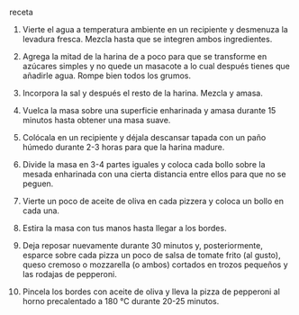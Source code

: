 receta
1. Vierte el agua a temperatura ambiente en un recipiente y desmenuza la levadura fresca. Mezcla hasta que se integren ambos ingredientes.

2. Agrega la mitad de la harina de a poco para que se transforme en azúcares simples y no quede un masacote a lo cual después tienes que añadirle agua. Rompe bien todos los grumos.

3. Incorpora la sal y después el resto de la harina. Mezcla y amasa.

4. Vuelca la masa sobre una superficie enharinada y amasa durante 15 minutos hasta obtener una masa suave.

5. Colócala en un recipiente y déjala descansar tapada con un paño húmedo durante 2-3 horas para que la harina madure.

6. Divide la masa en 3-4 partes iguales y coloca cada bollo sobre la mesada enharinada con una cierta distancia entre ellos para que no se peguen.

7. Vierte un poco de aceite de oliva en cada pizzera y coloca un bollo en cada una.

8. Estira la masa con tus manos hasta llegar a los bordes.

9. Deja reposar nuevamente durante 30 minutos y, posteriormente, esparce sobre cada pizza un poco de salsa de tomate frito (al gusto), queso cremoso o mozzarella (o ambos) cortados en trozos pequeños y las rodajas de pepperoni.

10. Pincela los bordes con aceite de oliva y lleva la pizza de pepperoni al horno precalentado a 180 °C durante 20-25 minutos.